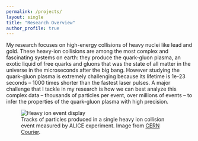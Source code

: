 ```yaml
---
permalink: /projects/
layout: single
title: "Research Overview"
author_profile: true
---
```


My research focuses on high-energy collisions of heavy nuclei like lead and gold. These heavy-ion collisions are among the most complex and fascinating systems on earth: they produce the quark-gluon plasma, an exotic liquid of free quarks and gluons that was the state of all matter in the universe in the microseconds after the big bang. However studying the quark-gluon plasma is extremely challenging because its lifetime is 1e-23 seconds – 1000 times shorter than the fastest laser pulses. A major challenge that I tackle in my research is how we can best analyze this complex data – thousands of particles per event, over millions of events – to infer the properties of the quark-gluon plasma with high precision.

<figure>
  <img src="https://jasminebrewer.github.io/assets/images/CCMayJun22_RUN3_ion_eventdisplay.jpg" alt="Heavy ion event display">
  <img align="right" width="320" padding="10">
  <figcaption>Tracks of particles produced in a single heavy ion collision event measured by ALICE experiment. Image from <a href="https://cerncourier.com/a/heavy-ion-physics-past-present-and-future/" target="_blank">CERN Courier</a>.</figcaption>  
</figure>

